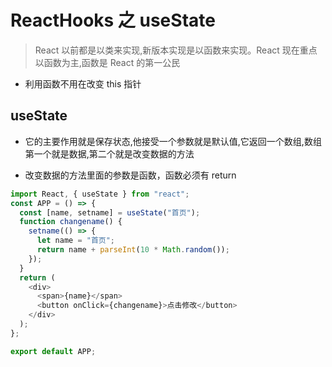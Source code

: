 # ReactHooks 之 useState

> React 以前都是以类来实现,新版本实现是以函数来实现。React 现在重点以函数为主,函数是 React 的第一公民

- 利用函数不用在改变 this 指针

## useState

- 它的主要作用就是保存状态,他接受一个参数就是默认值,它返回一个数组,数组第一个就是数据,第二个就是改变数据的方法

- 改变数据的方法里面的参数是函数，函数必须有 return

```javascript
import React, { useState } from "react";
const APP = () => {
  const [name, setname] = useState("首页");
  function changename() {
    setname(() => {
      let name = "首页";
      return name + parseInt(10 * Math.random());
    });
  }
  return (
    <div>
      <span>{name}</span>
      <button onClick={changename}>点击修改</button>
    </div>
  );
};

export default APP;
```
